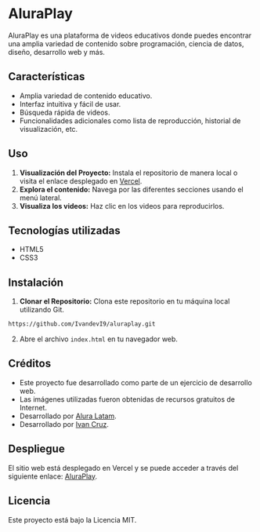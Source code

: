 # AluraPlay

AluraPlay es una plataforma de videos educativos donde puedes encontrar una amplia variedad de contenido sobre programación, ciencia de datos, diseño, desarrollo web y más.

## Características
- Amplia variedad de contenido educativo.
- Interfaz intuitiva y fácil de usar.
- Búsqueda rápida de videos.
- Funcionalidades adicionales como lista de reproducción, historial de visualización, etc.

## Uso
1. **Visualización del Proyecto:** Instala el repositorio de manera local o visita el enlace desplegado en [Vercel](https://aluraplay-rho-rosy.vercel.app/).
2. **Explora el contenido:** Navega por las diferentes secciones usando el menú lateral.
3. **Visualiza los videos:** Haz clic en los videos para reproducirlos.

## Tecnologías utilizadas

- HTML5
- CSS3

## Instalación

1. **Clonar el Repositorio:** Clona este repositorio en tu máquina local utilizando Git.
```bash
https://github.com/IvandevI9/aluraplay.git
```
2. Abre el archivo `index.html` en tu navegador web.

## Créditos

- Este proyecto fue desarrollado como parte de un ejercicio de desarrollo web.
- Las imágenes utilizadas fueron obtenidas de recursos gratuitos de Internet.
- Desarrollado por [Alura Latam](https://www.linkedin.com/company/alura-latam/).
- Desarrollado por [Ivan Cruz](https://www.linkedin.com/in/ivan-cruz-1906mx/).


## Despliegue

El sitio web está desplegado en Vercel y se puede acceder a través del siguiente enlace: [AluraPlay](https://aluraplay-rho-rosy.vercel.app/).


## Licencia

Este proyecto está bajo la Licencia MIT.
